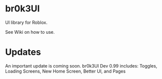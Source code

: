 # br0k3UI
UI library for Roblox.


See Wiki on how to use.









# Updates
An important update is coming soon. br0k3UI Dev 0.99 includes: Toggles, Loading Screens, New Home Screen, Better UI, and Pages
